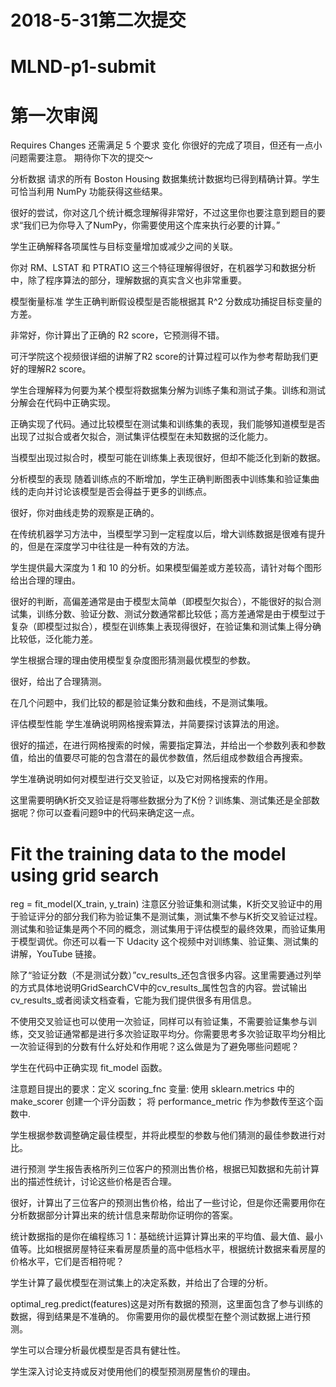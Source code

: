 # 2018-5-31第二次提交
# MLND-p1-submit
# 第一次审阅
Requires Changes
还需满足 5 个要求 变化
你很好的完成了项目，但还有一点小问题需要注意。
期待你下次的提交～

分析数据
请求的所有 Boston Housing 数据集统计数据均已得到精确计算。学生可恰当利用 NumPy 功能获得这些结果。

很好的尝试，你对这几个统计概念理解得非常好，不过这里你也要注意到题目的要求“我们已为你导入了NumPy，你需要使用这个库来执行必要的计算。”

学生正确解释各项属性与目标变量增加或减少之间的关联。

你对 RM、LSTAT 和 PTRATIO 这三个特征理解得很好，在机器学习和数据分析中，除了程序算法的部分，理解数据的真实含义也非常重要。

模型衡量标准
学生正确判断假设模型是否能根据其 R^2 分数成功捕捉目标变量的方差。

非常好，你计算出了正确的 R2 score，它预测得不错。

可汗学院这个视频很详细的讲解了R2 score的计算过程可以作为参考帮助我们更好的理解R2 score。

学生合理解释为何要为某个模型将数据集分解为训练子集和测试子集。训练和测试分解会在代码中正确实现。

正确实现了代码。通过比较模型在测试集和训练集的表现，我们能够知道模型是否出现了过拟合或者欠拟合，测试集评估模型在未知数据的泛化能力。

当模型出现过拟合时，模型可能在训练集上表现很好，但却不能泛化到新的数据。

分析模型的表现
随着训练点的不断增加，学生正确判断图表中训练集和验证集曲线的走向并讨论该模型是否会得益于更多的训练点。

很好，你对曲线走势的观察是正确的。

在传统机器学习方法中，当模型学习到一定程度以后，增大训练数据是很难有提升的，但是在深度学习中往往是一种有效的方法。

学生提供最大深度为 1 和 10 的分析。如果模型偏差或方差较高，请针对每个图形给出合理的理由。

很好的判断，高偏差通常是由于模型太简单（即模型欠拟合），不能很好的拟合测试集，训练分数、验证分数、测试分数通常都比较低；高方差通常是由于模型过于复杂（即模型过拟合），模型在训练集上表现得很好，在验证集和测试集上得分确比较低，泛化能力差。

学生根据合理的理由使用模型复杂度图形猜测最优模型的参数。

很好，给出了合理猜测。

在几个问题中，我们比较的都是验证集分数和曲线，不是测试集哦。

评估模型性能
学生准确说明网格搜索算法，并简要探讨该算法的用途。

很好的描述，在进行网格搜索的时候，需要指定算法，并给出一个参数列表和参数值，给出的值要尽可能的包含潜在的最优参数值，然后组成参数组合再搜索。

学生准确说明如何对模型进行交叉验证，以及它对网格搜索的作用。

这里需要明确K折交叉验证是将哪些数据分为了K份？训练集、测试集还是全部数据呢？你可以查看问题9中的代码来确定这一点。

# Fit the training data to the model using grid search
reg = fit_model(X_train, y_train)
注意区分验证集和测试集，K折交叉验证中的用于验证评分的部分我们称为验证集不是测试集，测试集不参与K折交叉验证过程。测试集和验证集是两个不同的概念，测试集用于评估模型的最终效果，而验证集用于模型调优。你还可以看一下 Udacity 这个视频中对训练集、验证集、测试集的讲解，YouTube 链接。

除了“验证分数（不是测试分数）”cv_results_还包含很多内容。这里需要通过列举的方式具体地说明GridSearchCV中的cv_results_属性包含的内容。尝试输出cv_results_或者阅读文档查看，它能为我们提供很多有用信息。

不使用交叉验证也可以使用一次验证，同样可以有验证集，不需要验证集参与训练，交叉验证通常都是进行多次验证取平均分。你需要思考多次验证取平均分相比一次验证得到的分数有什么好处和作用呢？这么做是为了避免哪些问题呢？

学生在代码中正确实现 fit_model 函数。

注意题目提出的要求：定义 scoring_fnc 变量: 使用 sklearn.metrics 中的 make_scorer 创建一个评分函数； 将 performance_metric 作为参数传至这个函数中.

学生根据参数调整确定最佳模型，并将此模型的参数与他们猜测的最佳参数进行对比。

进行预测
学生报告表格所列三位客户的预测出售价格，根据已知数据和先前计算出的描述性统计，讨论这些价格是否合理。

很好，计算出了三位客户的预测出售价格，给出了一些讨论，但是你还需要用你在分析数据部分计算出来的统计信息来帮助你证明你的答案。

统计数据指的是你在编程练习 1：基础统计运算计算出来的平均值、最大值、最小值等。比如根据房屋特征来看房屋质量的高中低档水平，根据统计数据来看房屋的价格水平，它们是否相符呢？

学生计算了最优模型在测试集上的决定系数，并给出了合理的分析。

optimal_reg.predict(features)这是对所有数据的预测，这里面包含了参与训练的数据，得到结果是不准确的。
你需要用你的最优模型在整个测试数据上进行预测。

学生可以合理分析最优模型是否具有健壮性。

学生深入讨论支持或反对使用他们的模型预测房屋售价的理由。
